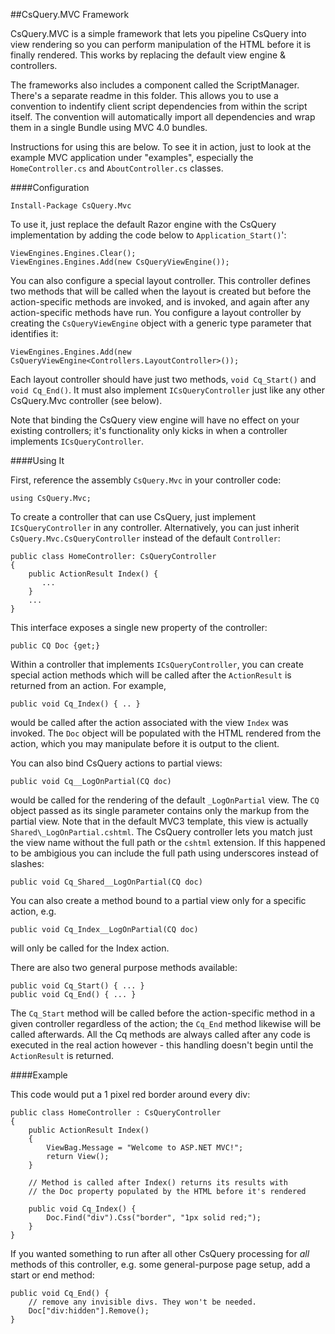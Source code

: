 ##CsQuery.MVC Framework

CsQuery.MVC is a simple framework that lets you pipeline CsQuery into view rendering so you can perform manipulation of the HTML before it is finally rendered. This works by replacing the default view engine & controllers. 

The frameworks also includes a component called the ScriptManager. There's a separate readme in this folder. This allows you to use a convention to indentify client script dependencies from within the script itself. The convention will automatically import all dependencies and wrap them in a single Bundle using MVC 4.0 bundles.

Instructions for using this are below. To see it in action, just to look at the example MVC application under "examples", especially the `HomeController.cs` and `AboutController.cs` classes.

####Configuration

    Install-Package CsQuery.Mvc

To use it, just replace the default Razor engine with the CsQuery implementation by adding the code below to `Application_Start()`':

    ViewEngines.Engines.Clear();
    ViewEngines.Engines.Add(new CsQueryViewEngine());

You can also configure a special layout controller. This controller defines two methods that will be called when the layout is created but before the action-specific methods are invoked, and is invoked, and again after any action-specific methods have run. You configure a layout controller by creating the `CsQueryViewEngine` object with a generic type parameter that identifies it:

    ViewEngines.Engines.Add(new CsQueryViewEngine<Controllers.LayoutController>());
 
Each layout controller should have just two methods, `void Cq_Start()` and `void Cq_End()`. It must also implement `ICsQueryController` just like any other CsQuery.Mvc controller (see below). 

Note that binding the CsQuery view engine will have no effect on your existing controllers; it's functionality only kicks in when a controller implements `ICsQueryController`.

####Using It

First, reference the assembly `CsQuery.Mvc` in your controller code:

    using CsQuery.Mvc;

To create a controller that can use CsQuery, just implement `ICsQueryController` in any controller. Alternatively, you can just inherit `CsQuery.Mvc.CsQueryController` instead of the default `Controller`:


    public class HomeController: CsQueryController
    {
        public ActionResult Index() {
           ...
        }
        ...
    }

This interface exposes a single new property of the controller:

    public CQ Doc {get;}
 
Within a controller that implements `ICsQueryController`, you can create special action methods which will be called after the `ActionResult` is returned from an action. For example,

    public void Cq_Index() { .. }

would be called after the action associated with the view `Index` was invoked. The `Doc` object will be populated with the HTML rendered from the action, which you may manipulate before it is output to the client.

You can also bind CsQuery actions to partial views:

    public void Cq__LogOnPartial(CQ doc)

would be called for the rendering of the default `_LogOnPartial` view. The `CQ` object passed as its single parameter contains only the markup from the partial view. Note that in the default MVC3 template, this view is actually `Shared\_LogOnPartial.cshtml`. The CsQuery controller lets you match just the view name without the full path or the `cshtml` extension. If this happened to be ambigious you can include the full path using underscores instead of slashes:

    public void Cq_Shared__LogOnPartial(CQ doc)

You can also create a method bound to a partial view only for a specific action, e.g.

    public void Cq_Index__LogOnPartial(CQ doc)

will only be called for the Index action.

There are also two general purpose methods available:

    public void Cq_Start() { ... }
    public void Cq_End() { ... }

The `Cq_Start` method will be called before the action-specific method in a given controller regardless of the action; the `Cq_End` method likewise will be called afterwards. All the Cq methods are always called after any code is executed in the real action however - this handling doesn't begin until the `ActionResult` is returned.

####Example

This code would put a 1 pixel red border around every div:

    public class HomeController : CsQueryController
    {
        public ActionResult Index()
        {
            ViewBag.Message = "Welcome to ASP.NET MVC!";
            return View();
        }

        // Method is called after Index() returns its results with 
        // the Doc property populated by the HTML before it's rendered

        public void Cq_Index() {
            Doc.Find("div").Css("border", "1px solid red;");
        }
    }

If you wanted something to run after all other CsQuery processing for *all* methods of this controller, e.g. some general-purpose page setup, add a start or end method:

    public void Cq_End() {
        // remove any invisible divs. They won't be needed.
        Doc["div:hidden"].Remove();
    }


